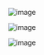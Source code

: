 ![image](https://github.com/PiyushChh/QuizAppReact/assets/91588531/5a134d0c-72a9-4786-a3a1-eecd9f80668e)

![image](https://github.com/PiyushChh/QuizAppReact/assets/91588531/a68aa9ce-c276-4905-8b45-4b24b1f25e77)

![image](https://github.com/PiyushChh/QuizAppReact/assets/91588531/11a1ca24-6729-43dd-885e-c0845f259d67)


